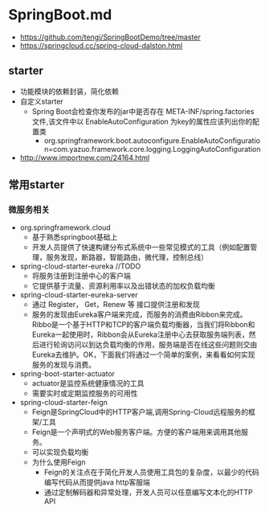 # SpringBoot.md
*   https://github.com/tengj/SpringBootDemo/tree/master
*   https://springcloud.cc/spring-cloud-dalston.html

## starter
*   功能模块的依赖封装，简化依赖
*   自定义starter
    -   Spring Boot会检查你发布的jar中是否存在 META-INF/spring.factories 文件,该文件中以 EnableAutoConfiguration 为key的属性应该列出你的配置类
        +   org.springframework.boot.autoconfigure.EnableAutoConfiguration=com.yazuo.framework.core.logging.LoggingAutoConfiguration
*   http://www.importnew.com/24164.html


##  常用starter
###  微服务相关
*   org.springframework.cloud
    -   基于熟悉springboot基础上
    -   开发人员提供了快速构建分布式系统中一些常见模式的工具（例如配置管理，服务发现，断路器，智能路由，微代理，控制总线）
*   spring-cloud-starter-eureka  //TODO
    -   将服务注册到注册中心的客户端
    -   它提供基于流量、资源利用率以及出错状态的加权负载均衡
*   spring-cloud-starter-eureka-server
    -   通过 Register， Get，Renew 等 接口提供注册和发现
    -   服务的发现由Eureka客户端来完成，而服务的消费由Ribbon来完成。Ribbo是一个基于HTTP和TCP的客户端负载均衡器，当我们将Ribbon和Eureka一起使用时，Ribbon会从Eureka注册中心去获取服务端列表，然后进行轮询访问以到达负载均衡的作用，服务端是否在线这些问题则交由Eureka去维护。OK，下面我们将通过一个简单的案例，来看看如何实现服务的发现与消费。
*   spring-boot-starter-actuator
    -   actuator是监控系统健康情况的工具
    -   需要实时或定期监控服务的可用性
*   spring-cloud-starter-feign   
    -   Feign是SpringCloud中的HTTP客户端,调用Spring-Cloud远程服务的框架/工具
    -   Feign是一个声明式的Web服务客户端。方便的客户端用来调用其他服务。
    -   可以实现负载均衡
    -   为什么使用Feign
        +   Feign的关注点在于简化开发人员使用工具包的复杂度，以最少的代码编写代码从而提供java http客服端
        +   通过定制解码器和异常处理，开发人员可以任意编写文本化的HTTP API
